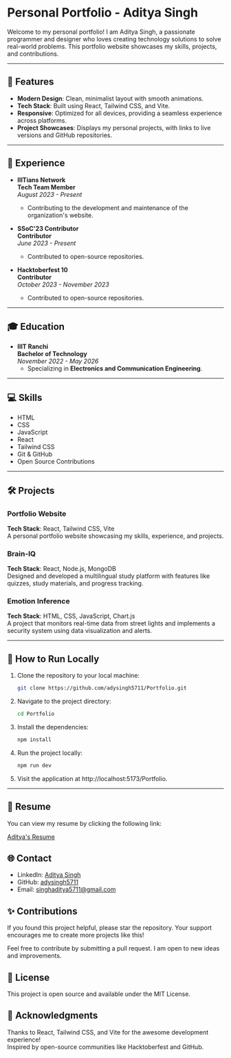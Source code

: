 # **Personal Portfolio - Aditya Singh**

Welcome to my personal portfolio! I am Aditya Singh, a passionate programmer and designer who loves creating technology solutions to solve real-world problems. This portfolio website showcases my skills, projects, and contributions.

---

## 🚀 **Features**

- **Modern Design**: Clean, minimalist layout with smooth animations.
- **Tech Stack**: Built using React, Tailwind CSS, and Vite.
- **Responsive**: Optimized for all devices, providing a seamless experience across platforms.
- **Project Showcases**: Displays my personal projects, with links to live versions and GitHub repositories.

---

## 💼 **Experience**

- **IIITians Network**  
  **Tech Team Member**  
  _August 2023 - Present_

  - Contributing to the development and maintenance of the organization's website.

- **SSoC'23 Contributor**  
  **Contributor**  
  _June 2023 - Present_

  - Contributed to open-source repositories.

- **Hacktoberfest 10**  
  **Contributor**  
  _October 2023 - November 2023_
  - Contributed to open-source repositories.

---

## 🎓 **Education**

- **IIIT Ranchi**  
  **Bachelor of Technology**  
  _November 2022 - May 2026_
  - Specializing in **Electronics and Communication Engineering**.

---

## 💻 **Skills**

- HTML
- CSS
- JavaScript
- React
- Tailwind CSS
- Git & GitHub
- Open Source Contributions

---

## 🛠️ **Projects**

### **Portfolio Website**

**Tech Stack**: React, Tailwind CSS, Vite  
A personal portfolio website showcasing my skills, experience, and projects.

### **Brain-IQ**

**Tech Stack**: React, Node.js, MongoDB  
Designed and developed a multilingual study platform with features like quizzes, study materials, and progress tracking.

### **Emotion Inference**

**Tech Stack**: HTML, CSS, JavaScript, Chart.js  
A project that monitors real-time data from street lights and implements a security system using data visualization and alerts.

---

## 🌟 **How to Run Locally**

1. Clone the repository to your local machine:

   ```bash
   git clone https://github.com/adysingh5711/Portfolio.git
   ```

2. Navigate to the project directory:

   ```bash
   cd Portfolio
   ```

3. Install the dependencies:

   ```bash
   npm install
   ```

4. Run the project locally:

   ```bash
   npm run dev
   ```

5. Visit the application at http://localhost:5173/Portfolio.

---

## 📑 Resume

You can view my resume by clicking the following link:

[Aditya's Resume](https://drive.google.com/drive/u/1/folders/1IYxmCjxJMgqPYhRAGwS-Kedp_9kLPnlU)

## 🌐 Contact

- LinkedIn: [Aditya Singh](https://www.linkedin.com/in/singhaditya5711/)
- GitHub: [adysingh5711](https://github.com/adysingh5711)
- Email: [singhaditya5711@gmail.com](mailto:singhaditya5711@gmail.com)

## ✨ Contributions

If you found this project helpful, please star the repository. Your support encourages me to create more projects like this!

Feel free to contribute by submitting a pull request. I am open to new ideas and improvements.

## 📝 License

This project is open source and available under the MIT License.

## 🙏 Acknowledgments

Thanks to React, Tailwind CSS, and Vite for the awesome development experience!  
Inspired by open-source communities like Hacktoberfest and GitHub.
